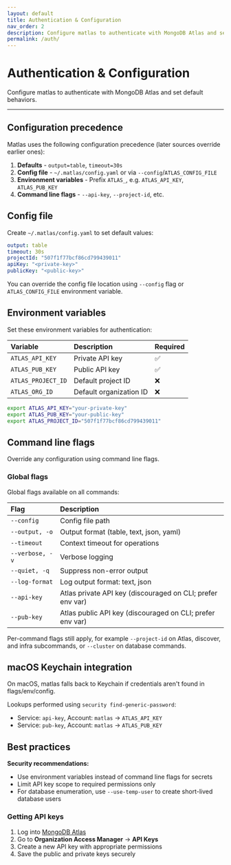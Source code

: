 ```yaml
---
layout: default
title: Authentication & Configuration
nav_order: 2
description: Configure matlas to authenticate with MongoDB Atlas and set default behaviors.
permalink: /auth/
---
```


# Authentication & Configuration

Configure matlas to authenticate with MongoDB Atlas and set default behaviors.



---

## Configuration precedence

Matlas uses the following configuration precedence (later sources override earlier ones):

1. **Defaults** - `output=table`, `timeout=30s`
2. **Config file** - `~/.matlas/config.yaml` or via `--config`/`ATLAS_CONFIG_FILE`
3. **Environment variables** - Prefix `ATLAS_`, e.g. `ATLAS_API_KEY`, `ATLAS_PUB_KEY`
4. **Command line flags** - `--api-key`, `--project-id`, etc.

## Config file

Create `~/.matlas/config.yaml` to set default values:

```yaml
output: table
timeout: 30s
projectId: "507f1f77bcf86cd799439011"
apiKey: "<private-key>"
publicKey: "<public-key>"
```

You can override the config file location using `--config` flag or `ATLAS_CONFIG_FILE` environment variable.

## Environment variables

Set these environment variables for authentication:

| Variable | Description | Required |
|:---------|:------------|:---------|
| `ATLAS_API_KEY` | Private API key | ✅ |
| `ATLAS_PUB_KEY` | Public API key | ✅ |
| `ATLAS_PROJECT_ID` | Default project ID | ❌ |
| `ATLAS_ORG_ID` | Default organization ID | ❌ |

```bash
export ATLAS_API_KEY="your-private-key"
export ATLAS_PUB_KEY="your-public-key"
export ATLAS_PROJECT_ID="507f1f77bcf86cd799439011"
```

## Command line flags

Override any configuration using command line flags.

### Global flags

Global flags available on all commands:

| Flag | Description |
|:-----|:------------|
| `--config` | Config file path |
| `--output, -o` | Output format (table, text, json, yaml) |
| `--timeout` | Context timeout for operations |
| `--verbose, -v` | Verbose logging |
| `--quiet, -q` | Suppress non-error output |
| `--log-format` | Log output format: text, json |
| `--api-key` | Atlas private API key (discouraged on CLI; prefer env var) |
| `--pub-key` | Atlas public API key (discouraged on CLI; prefer env var) |

Per-command flags still apply, for example `--project-id` on Atlas, discover, and infra subcommands, or `--cluster` on database commands.

## macOS Keychain integration

On macOS, matlas falls back to Keychain if credentials aren't found in flags/env/config.

Lookups performed using `security find-generic-password`:
- Service: `api-key`, Account: `matlas` → `ATLAS_API_KEY`
- Service: `pub-key`, Account: `matlas` → `ATLAS_PUB_KEY`

## Best practices

**Security recommendations:**
- Use environment variables instead of command line flags for secrets
- Limit API key scope to required permissions only
- For database enumeration, use `--use-temp-user` to create short-lived database users

### Getting API keys

1. Log into [MongoDB Atlas](https://cloud.mongodb.com)
2. Go to **Organization Access Manager** → **API Keys**
3. Create a new API key with appropriate permissions
4. Save the public and private keys securely